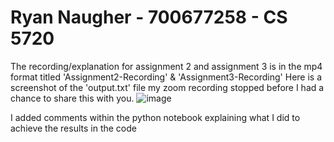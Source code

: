 # Ryan Naugher - 700677258 - CS 5720
The recording/explanation for assignment 2 and assignment 3 is in the mp4 format titled 'Assignment2-Recording' & 'Assignment3-Recording'
Here is a screenshot of the 'output.txt' file my zoom recording stopped before I had a chance to share this with you.
![image](https://user-images.githubusercontent.com/105573676/213333246-2683a6ce-7f6d-4142-8799-b15963226d03.png)

I added comments within the python notebook explaining what I did to achieve the results in the code
